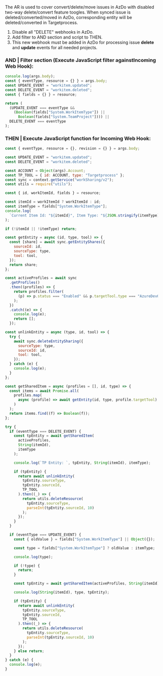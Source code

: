 The AR is used to cover convert/delete/move issues in AzDo with disabled two-way delete/convert feature toogles. When synced issue is deleted/converted/moved in AzDo, corresponding entity will be deleted/converted in Targetprocess.

1. Disable all "DELETE" webhooks in AzDo.
2. Add filter to AND section and script to THEN.
3. This new webhook must be added in AzDo for processing issue **delete** and **update** events for all needed projects.

### AND | Filter section (Execute JavaScript filter againstIncoming Web Hook):

```js
console.log(args.body);
const { eventType, resource = {} } = args.body;
const UPDATE_EVENT = "workitem.updated";
const DELETE_EVENT = "workitem.deleted";
const { fields = {} } = resource;

return (
  (UPDATE_EVENT === eventType &&
    (Boolean(fields["System.WorkItemType"]) ||
      Boolean(fields["System.TeamProject"]))) ||
  DELETE_EVENT === eventType
);
```

### THEN | Execute JavaScript function for Incoming Web Hook:

```js
const { eventType, resource = {}, revision = {} } = args.body;

const UPDATE_EVENT = "workitem.updated";
const DELETE_EVENT = "workitem.deleted";

const ACCOUNT = Object(args).Account;
const TP_TOOL = { id: ACCOUNT, type: "Targetprocess" };
const sync = context.getService("workSharing/v2");
const utils = require("utils");

const { id, workItemId, fields } = resource;

const itemId = workItemId ? workItemId : id;
const itemType = fields["System.WorkItemType"];
console.log(
  `Current Item Id: "${itemId}", Item Type: "${JSON.stringify(itemType)}"`
);

if (!itemId || !itemType) return;

const getEntity = async (id, type, tool) => {
  const [share] = await sync.getEntityShares({
    sourceId: id,
    sourceType: type,
    tool: tool,
  });
  return share;
};

const activeProfiles = await sync
  .getProfiles()
  .then((profiles) => {
    return profiles.filter(
      (p) => p.status === "Enabled" && p.targetTool.type === "AzureDevOps"
    );
  })
  .catch((e) => {
    console.log(e);
    return [];
  });

const unlinkEntity = async (type, id, tool) => {
  try {
    await sync.deleteEntitySharing({
      sourceType: type,
      sourceId: id,
      tool: tool,
    });
  } catch (e) {
    console.log(e);
  }
};

const getSharedItem = async (profiles = [], id, type) => {
  const items = await Promise.all(
    profiles.map(
      async (profile) => await getEntity(id, type, profile.targetTool)
    )
  );
  return items.find((f) => Boolean(f));
};

try {
  if (eventType === DELETE_EVENT) {
    const tpEntity = await getSharedItem(
      activeProfiles,
      String(itemId),
      itemType
    );

    console.log(`TP Entity: `, tpEntity, String(itemId), itemType);

    if (tpEntity) {
      return await unlinkEntity(
        tpEntity.sourceType,
        tpEntity.sourceId,
        TP_TOOL
      ).then((_) => {
        return utils.deleteResource(
          tpEntity.sourceType,
          parseInt(tpEntity.sourceId, 10)
        );
      });
    }
  }

  if (eventType === UPDATE_EVENT) {
    const { oldValue } = fields["System.WorkItemType"] || Object({});

    const type = fields["System.WorkItemType"] ? oldValue : itemType;

    console.log(type);

    if (!type) {
      return;
    }

    const tpEntity = await getSharedItem(activeProfiles, String(itemId), type);

    console.log(String(itemId), type, tpEntity);

    if (tpEntity) {
      return await unlinkEntity(
        tpEntity.sourceType,
        tpEntity.sourceId,
        TP_TOOL
      ).then((_) => {
        return utils.deleteResource(
          tpEntity.sourceType,
          parseInt(tpEntity.sourceId, 10)
        );
      });
    } else return;
  }
} catch (e) {
  console.log(e);
}
```
